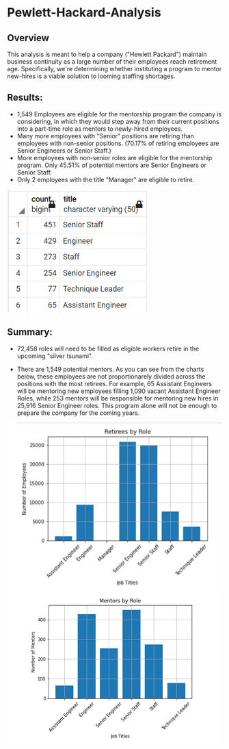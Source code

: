 # Pewlett-Hackard-Analysis

## Overview

This analysis is meant to help a company ("Hewlett Packard") maintain business continuity as a large number of their employees reach retirement age. Specifically, we're determining whether instituting a program to mentor new-hires is a viable solution to looming staffing shortages.

## Results:

- 1,549 Employees are eligible for the mentorship program the company is considering, in which they would step away from their current positions into a part-time role as mentors to newly-hired employees.
- Many more employees with "Senior" positions are retiring than employees with non-senior positions. (70.17% of retiring employees are Senior Engineers or Senior Staff.)
- More employees with non-senior roles are eligible for the mentorship program. Only 45.51% of potential mentors are Senior Engineers or Senior Staff.
- Only 2 employees with the title "Manager" are eligible to retire.

![mentor count table](/data/Challenge_Data/mentor_count_table.png)

## Summary:

- 72,458 roles will need to be filled as eligible workers retire in the upcoming "silver tsunami".

- There are 1,549 potential mentors. As you can see from the charts below, these employees are not proportionarely divided across the positions with the most retirees. For example, 65 Assistant Engineers will be mentoring new employees filling 1,090 vacant Assistant Engineer Roles, while 253 mentors will be responsible for mentoring new hires in 25,916 Senior Engineer roles. This program alone will not be enough to prepare the company for the coming years.

![retirement titles](/data/Challenge_Data/retiree_roles.png)
![mentor titles](/data/Challenge_Data/mentor_roles.png)
